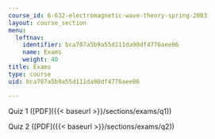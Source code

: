 ```yaml
---
course_id: 6-632-electromagnetic-wave-theory-spring-2003
layout: course_section
menu:
  leftnav:
    identifier: bca707a5b9a55d111da90df4776aee06
    name: Exams
    weight: 40
title: Exams
type: course
uid: bca707a5b9a55d111da90df4776aee06

---
```


Quiz 1 ([PDF]({{< baseurl >}}/sections/exams/q1))

Quiz 2 ([PDF]({{< baseurl >}}/sections/exams/q2))